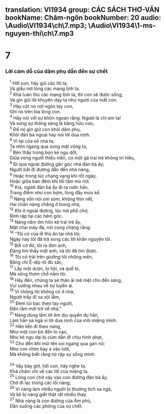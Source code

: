 translation: VI1934
group: CÁC SÁCH THƠ-VĂN
bookName: Châm-ngôn 
bookNumber: 20
audio: \Audio\VI1934\ch\7.mp3; \Audio\VI1934\1-ms-nguyen-thi\ch\7.mp3
-------

<div class="title"><h1>7</h1><h3>Lời cám dỗ của dâm phụ dẫn đến sự chết</h3></div>
<span class="verse ch_7_1"> <sup>1</sup> Hỡi con, hãy giữ các lời ta, <br/> Và giấu nơi lòng các mạng lịnh ta. <br/></span>
<span class="verse ch_7_2"> <sup>2</sup> Khá tuân thủ các mạng lịnh ta, thì con sẽ được sống; <br/> Và gìn giữ lời khuyên dạy ta như ngươi của mắt con. <br/></span>
<span class="verse ch_7_3"> <sup>3</sup> Hãy cột nó nơi ngón tay con, <br/> Ghi nó trên bia lòng con. <br/></span>
<span class="verse ch_7_4"> <sup>4</sup> Hãy nói với sự khôn ngoan rằng: Ngươi là chị em ta! <br/> Và xưng sự thông sáng là bằng hữu con; <br/></span>
<span class="verse ch_7_5"> <sup>5</sup> Để nó gìn giữ con khỏi dâm phụ, <br/> Khỏi đàn bà ngoại hay nói lời dua nịnh. <br/></span>
<span class="verse ch_7_6"> <sup>6</sup> Vì tại cửa sổ nhà ta, <br/> Ta nhìn ngang qua song mặt võng ta, <br/></span>
<span class="verse ch_7_7"> <sup>7</sup> Bèn thấy trong bọn kẻ ngu dốt, <br/> Giữa vòng người thiếu niên, có một gã trai trẻ không trí hiểu, <br/></span>
<span class="verse ch_7_8"> <sup>8</sup> Đi qua ngoài đường gần góc nhà đàn bà ấy; <br/> Người bắt đi đường dẫn đến nhà nàng, <br/></span>
<span class="verse ch_7_9"> <sup>9</sup> Hoặc trong lúc chạng vạng khi rốt ngày, <br/> Hoặc giữa ban đêm khi tối tăm mù mịt. <br/></span>
<span class="verse ch_7_10"> <sup>10</sup> Kìa, người đàn bà ấy đi ra rước hắn, <br/> Trang điểm như con bợm, lòng đầy mưu kế. <br/></span>
<span class="verse ch_7_11"> <sup>11</sup> Nàng vốn nói om sòm, không thìn nết, <br/> Hai chân nàng chẳng ở trong nhà, <br/></span>
<span class="verse ch_7_12"> <sup>12</sup> Khi ở ngoài đường, lúc nơi phố chợ, <br/> Rình rập tại các hẻm góc. <br/></span>
<span class="verse ch_7_13"> <sup>13</sup> Nàng nắm ôm hôn kẻ trai trẻ ấy, <br/> Mặt chai mày đá, nói cùng chàng rằng: <br/></span>
<span class="verse ch_7_14"> <sup>14</sup> ”Tôi có của lễ thù ân tại nhà tôi; <br/> Ngày nay tôi đã trả xong các lời khấn nguyện tôi. <br/></span>
<span class="verse ch_7_15"> <sup>15</sup> Bởi cớ đó, tôi ra đón anh, <br/> Đặng tìm thấy mặt anh, và tôi đã tìm được. <br/></span>
<span class="verse ch_7_16"> <sup>16</sup> Tôi có trải trên giường tôi những mền, <br/> Bằng chỉ Ê-díp-tô đủ sắc, <br/></span>
<span class="verse ch_7_17"> <sup>17</sup> Lấy một dược, lư hội, và quế bì, <br/> Mà xông thơm chỗ nằm tôi. <br/></span>
<span class="verse ch_7_18"> <sup>18</sup> Hãy đến, chúng ta sẽ thân ái mê mệt cho đến sáng, <br/> Vui sướng nhau về sự luyến ái. <br/></span>
<span class="verse ch_7_19"> <sup>19</sup> Vì chồng tôi không có ở nhà, <br/> Người trẩy đi xa xôi lắm, <br/></span>
<span class="verse ch_7_20"> <sup>20</sup> Đem túi bạc theo tay người, <br/> Đến rằm mới trở về nhà.” <br/></span>
<span class="verse ch_7_21"> <sup>21</sup> Nàng dùng lắm lời êm dịu quyến dụ hắn, <br/> Làm hắn sa ngã vì lời dua nịnh của môi miệng mình. <br/></span>
<span class="verse ch_7_22"> <sup>22</sup> Hắn liền đi theo nàng, <br/> Như một con bò đến lò cạo, <br/> Như kẻ ngu dại bị cùm dẫn đi chịu hình phạt, <br/></span>
<span class="verse ch_7_23"> <sup>23</sup> Cho đến khi mũi tên xoi ngang qua gan nó; <br/> Như con chim bay a vào lưới, <br/> Mà không biết rằng nó rập sự sống mình. <br/> <br/></span>
<span class="verse ch_7_24"> <sup>24</sup> Vậy bây giờ, hỡi con, hãy nghe ta, <br/> Khá chăm chỉ về các lời của miệng ta. <br/></span>
<span class="verse ch_7_25"> <sup>25</sup> Lòng con chớ xây vào con đường đàn bà ấy, <br/> Chớ đi lạc trong các lối nàng; <br/></span>
<span class="verse ch_7_26"> <sup>26</sup> Vì nàng làm nhiều người bị thương tích sa ngã, <br/> Và kẻ bị nàng giết thật rất nhiều thay. <br/></span>
<span class="verse ch_7_27"> <sup>27</sup> Nhà nàng là con đường của Âm phủ, <br/> Dẫn xuống các phòng của sự chết. <br/></span>
